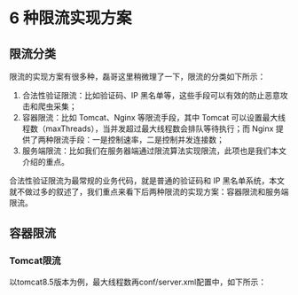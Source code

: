 # 6 种限流实现方案
## 限流分类
限流的实现方案有很多种，磊哥这里稍微理了一下，限流的分类如下所示：

1. 合法性验证限流：比如验证码、IP 黑名单等，这些手段可以有效的防止恶意攻击和爬虫采集；
2. 容器限流：比如 Tomcat、Nginx 等限流手段，其中 Tomcat 可以设置最大线程数（maxThreads），当并发超过最大线程数会排队等待执行；而 Nginx 提供了两种限流手段：一是控制速率，二是控制并发连接数；
3. 服务端限流：比如我们在服务器端通过限流算法实现限流，此项也是我们本文介绍的重点。

合法性验证限流为最常规的业务代码，就是普通的验证码和 IP 黑名单系统，本文就不做过多的叙述了，我们重点来看下后两种限流的实现方案：容器限流和服务端限流。

## 容器限流

### Tomcat限流

以tomcat8.5版本为例，最大线程数再conf/server.xml配置中，如下所示：

